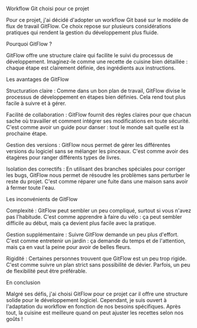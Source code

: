 Workflow Git choisi pour ce projet

Pour ce projet, j'ai décidé d'adopter un workflow Git basé sur le modèle de flux de travail GitFlow. Ce choix repose sur plusieurs considérations pratiques qui rendent la gestion du développement plus fluide.

Pourquoi GitFlow ?

GitFlow offre une structure claire qui facilite le suivi du processus de développement. Imaginez-le comme une recette de cuisine bien détaillée : chaque étape est clairement définie, des ingrédients aux instructions.

Les avantages de GitFlow

Structuration claire : Comme dans un bon plan de travail, GitFlow divise le processus de développement en étapes bien définies. Cela rend tout plus facile à suivre et à gérer.

Facilité de collaboration : GitFlow fournit des règles claires pour que chacun sache où travailler et comment intégrer ses modifications en toute sécurité. C'est comme avoir un guide pour danser : tout le monde sait quelle est la prochaine étape.

Gestion des versions : GitFlow nous permet de gérer les différentes versions du logiciel sans se mélanger les pinceaux. C'est comme avoir des étagères pour ranger différents types de livres.

Isolation des correctifs : En utilisant des branches spéciales pour corriger les bugs, GitFlow nous permet de résoudre les problèmes sans perturber le reste du projet. C'est comme réparer une fuite dans une maison sans avoir à fermer toute l'eau.

Les inconvénients de GitFlow

Complexité : GitFlow peut sembler un peu compliqué, surtout si vous n'avez pas l'habitude. C'est comme apprendre à faire du vélo : ça peut sembler difficile au début, mais ça devient plus facile avec la pratique.

Gestion supplémentaire : Suivre GitFlow demande un peu plus d'effort. C'est comme entretenir un jardin : ça demande du temps et de l'attention, mais ça en vaut la peine pour avoir de belles fleurs.

Rigidité : Certaines personnes trouvent que GitFlow est un peu trop rigide. C'est comme suivre un plan strict sans possibilité de dévier. Parfois, un peu de flexibilité peut être préférable.

En conclusion

Malgré ses défis, j'ai choisi GitFlow pour ce projet car il offre une structure solide pour le développement logiciel. Cependant, je suis ouvert à l'adaptation du workflow en fonction de nos besoins spécifiques. Après tout, la cuisine est meilleure quand on peut ajuster les recettes selon nos goûts !